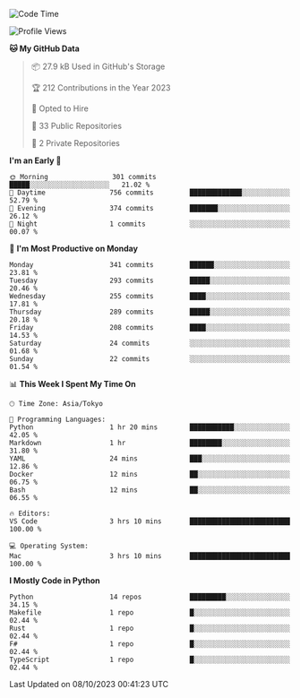 <!--START_SECTION:waka-->
![Code Time](http://img.shields.io/badge/Code%20Time-718%20hrs%2042%20mins-blue)

![Profile Views](http://img.shields.io/badge/Profile%20Views-1-blue)

**🐱 My GitHub Data** 

> 📦 27.9 kB Used in GitHub's Storage 
 > 
> 🏆 212 Contributions in the Year 2023
 > 
> 💼 Opted to Hire
 > 
> 📜 33 Public Repositories 
 > 
> 🔑 2 Private Repositories 
 > 
**I'm an Early 🐤** 

```text
🌞 Morning                301 commits         █████░░░░░░░░░░░░░░░░░░░░   21.02 % 
🌆 Daytime                756 commits         █████████████░░░░░░░░░░░░   52.79 % 
🌃 Evening                374 commits         ███████░░░░░░░░░░░░░░░░░░   26.12 % 
🌙 Night                  1 commits           ░░░░░░░░░░░░░░░░░░░░░░░░░   00.07 % 
```
📅 **I'm Most Productive on Monday** 

```text
Monday                   341 commits         ██████░░░░░░░░░░░░░░░░░░░   23.81 % 
Tuesday                  293 commits         █████░░░░░░░░░░░░░░░░░░░░   20.46 % 
Wednesday                255 commits         ████░░░░░░░░░░░░░░░░░░░░░   17.81 % 
Thursday                 289 commits         █████░░░░░░░░░░░░░░░░░░░░   20.18 % 
Friday                   208 commits         ████░░░░░░░░░░░░░░░░░░░░░   14.53 % 
Saturday                 24 commits          ░░░░░░░░░░░░░░░░░░░░░░░░░   01.68 % 
Sunday                   22 commits          ░░░░░░░░░░░░░░░░░░░░░░░░░   01.54 % 
```


📊 **This Week I Spent My Time On** 

```text
🕑︎ Time Zone: Asia/Tokyo

💬 Programming Languages: 
Python                   1 hr 20 mins        ███████████░░░░░░░░░░░░░░   42.05 % 
Markdown                 1 hr                ████████░░░░░░░░░░░░░░░░░   31.80 % 
YAML                     24 mins             ███░░░░░░░░░░░░░░░░░░░░░░   12.86 % 
Docker                   12 mins             ██░░░░░░░░░░░░░░░░░░░░░░░   06.75 % 
Bash                     12 mins             ██░░░░░░░░░░░░░░░░░░░░░░░   06.55 % 

🔥 Editors: 
VS Code                  3 hrs 10 mins       █████████████████████████   100.00 % 

💻 Operating System: 
Mac                      3 hrs 10 mins       █████████████████████████   100.00 % 
```

**I Mostly Code in Python** 

```text
Python                   14 repos            █████████░░░░░░░░░░░░░░░░   34.15 % 
Makefile                 1 repo              █░░░░░░░░░░░░░░░░░░░░░░░░   02.44 % 
Rust                     1 repo              █░░░░░░░░░░░░░░░░░░░░░░░░   02.44 % 
F#                       1 repo              █░░░░░░░░░░░░░░░░░░░░░░░░   02.44 % 
TypeScript               1 repo              █░░░░░░░░░░░░░░░░░░░░░░░░   02.44 % 
```




 Last Updated on 08/10/2023 00:41:23 UTC
<!--END_SECTION:waka-->
